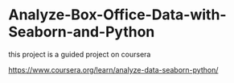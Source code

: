 # Analyze-Box-Office-Data-with-Seaborn-and-Python

this project is a guided project on coursera

https://www.coursera.org/learn/analyze-data-seaborn-python/
